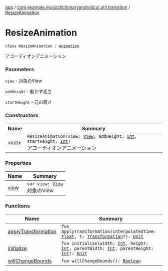[app](../../index.md) / [com.example.musicdictionaryandroid.ui.util.transition](../index.md) / [ResizeAnimation](./index.md)

# ResizeAnimation

`class ResizeAnimation : `[`Animation`](https://developer.android.com/reference/android/view/animation/Animation.html)

アコーディオンアニメーション

### Parameters

`view` - 対象のView

`addHeight` - 動かす高さ

`startHeight` - 元の高さ

### Constructors

| Name | Summary |
|---|---|
| [&lt;init&gt;](-init-.md) | `ResizeAnimation(view: `[`View`](https://developer.android.com/reference/android/view/View.html)`, addHeight: `[`Int`](https://kotlinlang.org/api/latest/jvm/stdlib/kotlin/-int/index.html)`, startHeight: `[`Int`](https://kotlinlang.org/api/latest/jvm/stdlib/kotlin/-int/index.html)`)`<br>アコーディオンアニメーション |

### Properties

| Name | Summary |
|---|---|
| [view](view.md) | `var view: `[`View`](https://developer.android.com/reference/android/view/View.html)<br>対象のView |

### Functions

| Name | Summary |
|---|---|
| [applyTransformation](apply-transformation.md) | `fun applyTransformation(interpolatedTime: `[`Float`](https://kotlinlang.org/api/latest/jvm/stdlib/kotlin/-float/index.html)`, t: `[`Transformation`](https://developer.android.com/reference/android/view/animation/Transformation.html)`?): `[`Unit`](https://kotlinlang.org/api/latest/jvm/stdlib/kotlin/-unit/index.html) |
| [initialize](initialize.md) | `fun initialize(width: `[`Int`](https://kotlinlang.org/api/latest/jvm/stdlib/kotlin/-int/index.html)`, height: `[`Int`](https://kotlinlang.org/api/latest/jvm/stdlib/kotlin/-int/index.html)`, parentWidth: `[`Int`](https://kotlinlang.org/api/latest/jvm/stdlib/kotlin/-int/index.html)`, parentHeight: `[`Int`](https://kotlinlang.org/api/latest/jvm/stdlib/kotlin/-int/index.html)`): `[`Unit`](https://kotlinlang.org/api/latest/jvm/stdlib/kotlin/-unit/index.html) |
| [willChangeBounds](will-change-bounds.md) | `fun willChangeBounds(): `[`Boolean`](https://kotlinlang.org/api/latest/jvm/stdlib/kotlin/-boolean/index.html) |
